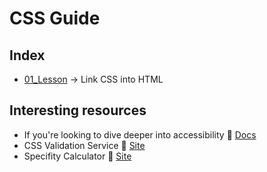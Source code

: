 # CSS Guide

## Index 
- [01_Lesson](01_Lesson) &rarr; Link CSS into HTML

## Interesting resources
- If you're looking to dive deeper into accessibility 🔗 [Docs](https://a11y.coffee/)
- CSS Validation Service 🔗 [Site](https://jigsaw.w3.org/css-validator/)
-  Specifity Calculator 🔗 [Site](https://specificity.keegan.st/)